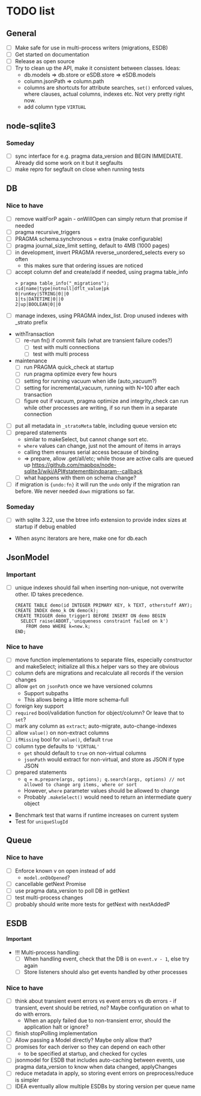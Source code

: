 # TODO list

## General

* [ ] Make safe for use in multi-process writers (migrations, ESDB)
* [ ] Get started on documentation
* [ ] Release as open source
* [ ] Try to clean up the API, make it consistent between classes. Ideas:
  * db.models => db.store or eSDB.store => eSDB.models
  * column.jsonPath => column.path
  * columns are shortcuts for attribute searches, `set()` enforced values, where clauses, actual columns, indexes etc. Not very pretty right now.
  * add column type `VIRTUAL`

## node-sqlite3

### Someday

* [ ] sync interface for e.g. pragma data_version and BEGIN IMMEDIATE. Already did some work on it but it segfaults
* [ ] make repro for segfault on close when running tests

## DB

### Nice to have

* [ ] remove waitForP again - onWillOpen can simply return that promise if needed
* [ ] pragma recursive_triggers
* [ ] PRAGMA schema.synchronous = extra (make configurable)
* [ ] pragma journal_size_limit setting, default to 4MB (1000 pages)
* [ ] in development, invert PRAGMA reverse_unordered_selects every so often
  * this makes sure that ordering issues are noticed
* [ ] accept column def and create/add if needed, using pragma table_info
  ```
  > pragma table_info("_migrations");
  cid|name|type|notnull|dflt_value|pk
  0|runKey|STRING|0||0
  1|ts|DATETIME|0||0
  2|up|BOOLEAN|0||0
  ```
* [ ] manage indexes, using PRAGMA index_list. Drop unused indexes with \_strato prefix
* withTransaction
  * [ ] re-run fn() if commit fails (what are transient failure codes?)
    * [ ] test with multi connections
    * [ ] test with multi process
* maintenance
  * [ ] run PRAGMA quick_check at startup
  * [ ] run pragma optimize every few hours
  * [ ] setting for running vacuum when idle (auto_vacuum?)
  * [ ] setting for incremental_vacuum, running with N=100 after each transaction
  * [ ] figure out if vacuum, pragma optimize and integrity_check can run while other processes are writing, if so run them in a separate connection
* [ ] put all metadata in `_stratoMeta` table, including queue version etc
* [ ] prepared statements
  * similar to makeSelect, but cannot change sort etc.
  * `where` values can change, just not the amount of items in arrays
  * calling them ensures serial access because of binding
  * => prepare, allow .get/all/etc; while those are active calls are queued up
    https://github.com/mapbox/node-sqlite3/wiki/API#statementbindparam--callback
  * [ ] what happens with them on schema change?
* [ ] if migration is `{undo:fn}` it will run the `undo` only if the migration ran before. We never needed `down` migrations so far.

### Someday

* [ ] with sqlite 3.22, use the btree info extension to provide index sizes at startup if debug enabled
* When async iterators are here, make one for db.each

## JsonModel

### Important

* [ ] unique indexes should fail when inserting non-unique, not overwrite other. ID takes precedence.
  ```
  CREATE TABLE demo(id INTEGER PRIMARY KEY, k TEXT, otherstuff ANY);
  CREATE INDEX demo_k ON demo(k);
  CREATE TRIGGER demo_trigger1 BEFORE INSERT ON demo BEGIN
    SELECT raise(ABORT,'uniqueness constraint failed on k')
      FROM demo WHERE k=new.k;
  END;
  ```

### Nice to have

* [ ] move function implementations to separate files, especially constructor and makeSelect; initialize all this.x helper vars so they are obvious
* [ ] column defs are migrations and recalculate all records if the version changes
* [ ] allow `get` on `jsonPath` once we have versioned columns
  * Support subpaths
  * This allows being a little more schema-full
* [ ] foreign key support
* [ ] `required` bool/validation function for object/column? Or leave that to `set`?
* [ ] mark any column as `extract`; auto-migrate, auto-change-indexes
* [ ] allow `value()` on non-extract columns
* [ ] `ifMissing` bool for `value()`, default `true`
* [ ] column type defaults to `'VIRTUAL'`
  * `get` should default to `true` on non-virtual columns
  * `jsonPath` would extract for non-virtual, and store as JSON if type JSON
* [ ] prepared statements
  * `q = m.prepare(args, options); q.search(args, options) // not allowed to change arg items, where or sort`
  * However, `where` parameter values should be allowed to change
  * Probably `.makeSelect()` would need to return an intermediate query object
* Benchmark test that warns if runtime increases on current system
* Test for `uniqueSlugId`

## Queue

### Nice to have

* [ ] Enforce known v on open instead of add
  * `model.onDbOpened`?
* [ ] cancellable getNext Promise
* [ ] use pragma data_version to poll DB in getNext
* [ ] test multi-process changes
* [ ] probably should write more tests for getNext with nextAddedP

## ESDB

#### Important

* !!! Multi-process handling:
  * [ ] When handling event, check that the DB is on `event.v - 1`, else try again
  * [ ] Store listeners should also get events handled by other processes

### Nice to have

* [ ] think about transient event errors vs event errors vs db errors - if transient, event should be retried, no? Maybe configuration on what to do with errors.
  * When an apply failed due to non-transient error, should the application halt or ignore?
* [ ] finish stopPolling implementation
* [ ] Allow passing a Model directly? Maybe only allow that?
* [ ] promises for each deriver so they can depend on each other
  * to be specified at startup, and checked for cycles
* [ ] jsonmodel for ESDB that includes auto-caching between events, use pragma data_version to know when data changed, applyChanges
* [ ] reduce metadata in apply, so storing event errors on preprocess/reduce is simpler
* [ ] IDEA eventually allow multiple ESDBs by storing version per queue name
